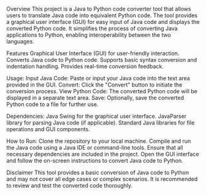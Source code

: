 Overview
This project is a Java to Python code converter tool that allows users to translate Java code into equivalent Python code. The tool provides a graphical user interface (GUI) for easy input of Java code and displays the converted Python code. It simplifies the process of converting Java applications to Python, enabling interoperability between the two languages.

Features
Graphical User Interface (GUI) for user-friendly interaction.
Converts Java code to Python code.
Supports basic syntax conversion and indentation handling.
Provides real-time conversion feedback.

Usage:
Input Java Code: Paste or input your Java code into the text area provided in the GUI.
Convert: Click the "Convert" button to initiate the conversion process.
View Python Code: The converted Python code will be displayed in a separate text area.
Save: Optionally, save the converted Python code to a file for further use.

Dependencies:
Java Swing for the graphical user interface.
JavaParser library for parsing Java code (if applicable).
Standard Java libraries for file operations and GUI components.

How to Run:
Clone the repository to your local machine.
Compile and run the Java code using a Java IDE or command-line tools.
Ensure that all necessary dependencies are included in the project.
Open the GUI interface and follow the on-screen instructions to convert Java code to Python.

Disclaimer
This tool provides a basic conversion of Java code to Python and may not cover all edge cases or complex scenarios. It is recommended to review and test the converted code thoroughly.

